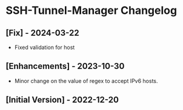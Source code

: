 # SSH-Tunnel-Manager Changelog

## [Fix] - 2024-03-22

- Fixed validation for host

## [Enhancements] - 2023-10-30

- Minor change on the value of regex to accept IPv6 hosts.

## [Initial Version] - 2022-12-20